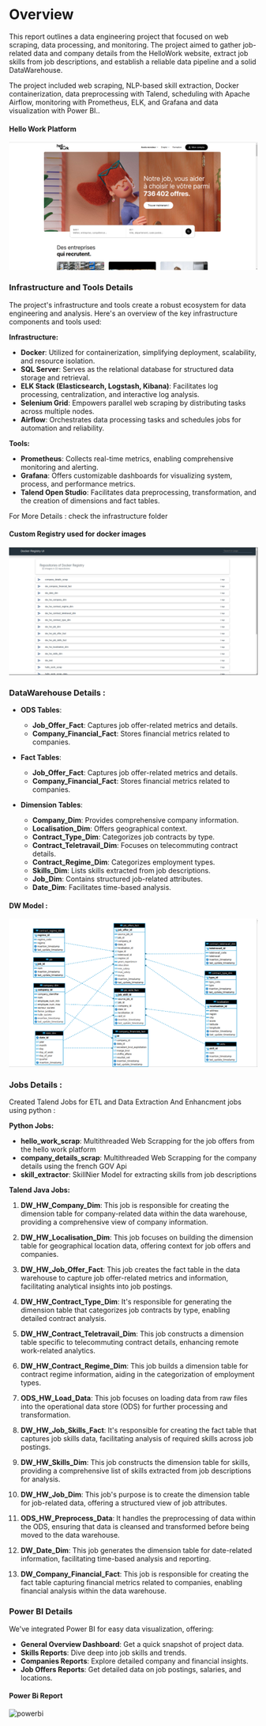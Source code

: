 
# Overview
This report outlines a data engineering project that focused on web scraping, data processing, and monitoring. The project aimed to gather job-related data and company details from the HelloWork website, extract job skills from job descriptions, and establish a reliable data pipeline and a solid DataWarehouse.

The project included web scraping, NLP-based skill extraction, Docker containerization, data preprocessing with Talend, scheduling with Apache Airflow, monitoring with Prometheus, ELK, and Grafana and data visualization with Power BI..  


#### Hello Work Platform
![hw](./documents/images/hello_work.png)

### Infrastructure and Tools Details

The project's infrastructure and tools create a robust ecosystem for data engineering and analysis. Here's an overview of the key infrastructure components and tools used:

**Infrastructure:**

- **Docker**: Utilized for containerization, simplifying deployment, scalability, and resource isolation.
- **SQL Server**: Serves as the relational database for structured data storage and retrieval.
- **ELK Stack (Elasticsearch, Logstash, Kibana)**: Facilitates log processing, centralization, and interactive log analysis.
- **Selenium Grid**: Empowers parallel web scraping by distributing tasks across multiple nodes.
- **Airflow**: Orchestrates data processing tasks and schedules jobs for automation and reliability.

**Tools:**

- **Prometheus**: Collects real-time metrics, enabling comprehensive monitoring and alerting.
- **Grafana**: Offers customizable dashboards for visualizing system, process, and performance metrics.
- **Talend Open Studio**: Facilitates data preprocessing, transformation, and the creation of dimensions and fact tables.
  
For More Details : check the infrastructure folder

#### Custom Registry used for docker images
![hw](./documents/images/registry.png)

### DataWarehouse Details : 

- **ODS Tables**:
  - **Job_Offer_Fact**: Captures job offer-related metrics and details.
  - **Company_Financial_Fact**: Stores financial metrics related to companies.

- **Fact Tables**:
  - **Job_Offer_Fact**: Captures job offer-related metrics and details.
  - **Company_Financial_Fact**: Stores financial metrics related to companies.

- **Dimension Tables**:
  - **Company_Dim**: Provides comprehensive company information.
  - **Localisation_Dim**: Offers geographical context.
  - **Contract_Type_Dim**: Categorizes job contracts by type.
  - **Contract_Teletravail_Dim**: Focuses on telecommuting contract details.
  - **Contract_Regime_Dim**: Categorizes employment types.
  - **Skills_Dim**: Lists skills extracted from job descriptions.
  - **Job_Dim**: Contains structured job-related attributes.
  - **Date_Dim**: Facilitates time-based analysis.


#### DW Model : 
![hw](./documents/images/conception.png)

### Jobs Details :

Created Talend Jobs for ETL and Data Extraction And Enhancment jobs using python : 

**Python Jobs:**

- **hello_work_scrap**: Multithreaded Web Scrapping for the job offers from the hello work platform
- **company_details_scrap**: Multithreaded Web Scrapping for the company details using the french GOV Api 
- **skill_extractor**: SkillNier Model for extracting skills from job descriptions

**Talend Java Jobs:**

1. **DW_HW_Company_Dim**: This job is responsible for creating the dimension table for company-related data within the data warehouse, providing a comprehensive view of company information.

2. **DW_HW_Localisation_Dim**: This job focuses on building the dimension table for geographical location data, offering context for job offers and companies.

3. **DW_HW_Job_Offer_Fact**: This job creates the fact table in the data warehouse to capture job offer-related metrics and information, facilitating analytical insights into job postings.

4. **DW_HW_Contract_Type_Dim**: It's responsible for generating the dimension table that categorizes job contracts by type, enabling detailed contract analysis.

5. **DW_HW_Contract_Teletravail_Dim**: This job constructs a dimension table specific to telecommuting contract details, enhancing remote work-related analytics.

6. **DW_HW_Contract_Regime_Dim**: This job builds a dimension table for contract regime information, aiding in the categorization of employment types.

7. **ODS_HW_Load_Data**: This job focuses on loading data from raw files into the operational data store (ODS) for further processing and transformation.

8. **DW_HW_Job_Skills_Fact**: It's responsible for creating the fact table that captures job skills data, facilitating analysis of required skills across job postings.

9. **DW_HW_Skills_Dim**: This job constructs the dimension table for skills, providing a comprehensive list of skills extracted from job descriptions for analysis.

10. **DW_HW_Job_Dim**: This job's purpose is to create the dimension table for job-related data, offering a structured view of job attributes.

11. **ODS_HW_Preprocess_Data**: It handles the preprocessing of data within the ODS, ensuring that data is cleansed and transformed before being moved to the data warehouse.

12. **DW_Date_Dim**: This job generates the dimension table for date-related information, facilitating time-based analysis and reporting.

13. **DW_Company_Financial_Fact**: This job is responsible for creating the fact table capturing financial metrics related to companies, enabling financial analysis within the data warehouse.

### Power BI Details

We've integrated Power BI for easy data visualization, offering:

- **General Overview Dashboard**: Get a quick snapshot of project data.
- **Skills Reports**: Dive deep into job skills and trends.
- **Companies Reports**: Explore detailed company and financial insights.
- **Job Offers Reports**: Get detailed data on job postings, salaries, and locations.

#### Power Bi Report
![powerbi](./documents/gifs/pb.gif)
